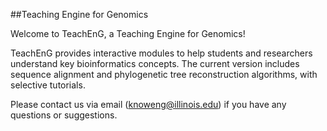 ##Teaching Engine for Genomics

Welcome to TeachEnG, a Teaching Engine for Genomics! 

TeachEnG provides interactive modules to help students and researchers understand key bioinformatics concepts. The current version includes sequence alignment and phylogenetic tree reconstruction algorithms, with selective tutorials. 

Please contact us via email (knoweng@illinois.edu) if you have any questions or suggestions.